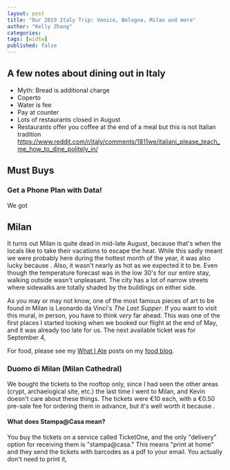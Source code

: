 ```yaml
---
layout: post
title: "Our 2019 Italy Trip: Venice, Bologna, Milan and more"
author: "Kelly Zhang"
categories:
tags: [widtw]
published: false
---
```


## A few notes about dining out in Italy

* Myth: Bread is additional charge
* Coperto
* Water is fee
* Pay at counter
* Lots of restaurants closed in August
* Restaurants offer you coffee at the end of a meal but this is not Italian tradition https://www.reddit.com/r/italy/comments/1811we/italiani_please_teach_me_how_to_dine_politely_in/

## Must Buys

### Get a Phone Plan with Data!

We got

## Milan

It turns out Milan is quite dead in mid-late August, because that's when the locals like to take their vacations to escape the heat. While this sadly meant we were probably here during the hottest month of the year, it was also lucky because . Also, it wasn't nearly as hot as we expected it to be. Even though the temperature forecast was in the low 30's for our entire stay, walking outside wasn't unpleasant. The city has a lot of narrow streets where sidewalks are totally shaded by the buildings on either side.

As you may or may not know, one of the most famous pieces of art to be found in Milan is Leonardo da Vinci's *The Last Supper*. If you want to visit this mural, in person, you have to think *very* far ahead. This was one of the first places I started looking when we booked our flight at the end of May, and it was already too late for us. The next available ticket was for September 4,

For food, please see my [What I Ate](#) posts on my [food blog](/food).

### Duomo di Milan (Milan Cathedral)

We bought the tickets to the rooftop only, since I had seen the other areas (crypt, archaelogical site, etc.) the last time I went to Milan, and Kevin doesn't care about these things. The tickets were €10 each, with a €0.50 pre-sale fee for ordering them in advance, but it's well worth it because .

#### What does Stampa@Casa mean?

You buy the tickets on a service called TicketOne, and the only "delivery" option for receiving them is "stampa@casa." This means "print at home" and they send the tickets with barcodes as a pdf to your email. You actually don't need to print it,

